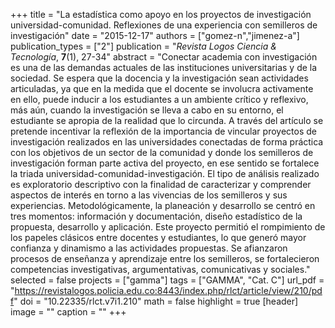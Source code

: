 +++
title = "La estadística como apoyo en los proyectos de investigación universidad-comunidad. Reflexiones de una experiencia con semilleros de investigación"
date = "2015-12-17"
authors = ["gomez-n","jimenez-a"]
publication_types = ["2"]
publication = "*Revista Logos Ciencia & Tecnología*, **7**(1), 27-34"
abstract = "Conectar academia con investigación es una de las demandas actuales de las instituciones universitarias y de la sociedad. Se espera que la docencia y la investigación sean actividades articuladas, ya que en la medida que el docente se involucra activamente en ello, puede inducir a los estudiantes a un ambiente crítico y reflexivo, más aún, cuando la investigación se lleva a cabo en su entorno, el estudiante se apropia de la realidad que lo circunda. A través del artículo se pretende incentivar la reflexión de la importancia de vincular proyectos de investigación realizados en las universidades conectadas de forma práctica con los objetivos de un sector de la comunidad y donde los semilleros de investigación forman parte activa del proyecto, en ese sentido se fortalece la triada universidad-comunidad-investigación. El tipo de análisis realizado es exploratorio descriptivo con la finalidad de caracterizar y comprender aspectos de interés en torno a las vivencias de los semilleros y sus experiencias. Metodológicamente, la planeación y desarrollo se centró en tres momentos: información y documentación, diseño estadístico de la propuesta, desarrollo y aplicación. Este proyecto permitió el rompimiento de los papeles clásicos entre docentes y estudiantes, lo que generó mayor confianza y dinamismo a las actividades propuestas. Se afianzaron procesos de enseñanza y aprendizaje entre los semilleros, se fortalecieron competencias investigativas, argumentativas, comunicativas y sociales."
selected = false
projects = ["gamma"]
tags = ["GAMMA", "Cat. C"]
url_pdf = "https://revistalogos.policia.edu.co:8443/index.php/rlct/article/view/210/pdf"
doi = "10.22335/rlct.v7i1.210"
math = false
highlight = true
[header]
image = ""
caption = ""
+++
